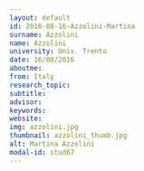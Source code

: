 ```yaml
---
layout: default 
id: 2016-08-16-Azzolini-Martina
surname: Azzolini
name: Azzolini
university: Univ. Trento
date: 16/08/2016
aboutme: 
from: Italy
research_topic: 
subtitle: 
advisor: 
keywords: 
website: 
img: azzolini.jpg
thumbnail: azzolini_thumb.jpg
alt: Martina Azzolini
modal-id: stud67
---
```

